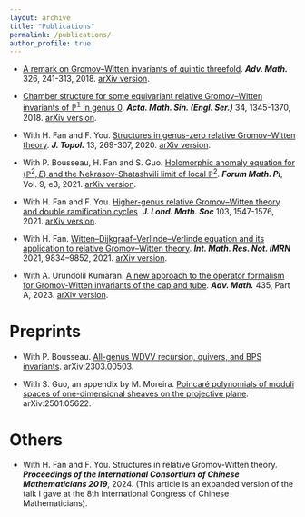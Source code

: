 ```yaml
---
layout: archive
title: "Publications"
permalink: /publications/
author_profile: true
---
```


- [A remark on Gromov–Witten invariants of quintic threefold](https://doi.org/10.1016/j.aim.2017.12.016). ***Adv. Math.*** 326, 241-313, 2018. [arXiv version](https://arxiv.org/abs/1705.06402).

- [Chamber structure for some equivariant relative Gromov–Witten invariants of $\mathbb{P^1}$ in genus 0](https://doi.org/10.1007/s10114-018-7091-0). ***Acta. Math. Sin. (Engl. Ser.)*** 34, 1345-1370, 2018. [arXiv version](https://arxiv.org/abs/1705.06018).

- With H. Fan and F. You. [Structures in genus-zero relative Gromov–Witten theory](https://doi.org/10.1112/topo.12131).  ***J. Topol.*** 13, 269-307, 2020. [arXiv version](https://arxiv.org/abs/1810.06952).

- With P. Bousseau, H. Fan and S. Guo. [Holomorphic anomaly equation for $(\mathbb{P}^2,E)$ and the Nekrasov-Shatashvili limit of local $\mathbb{P}^2$](https://doi.org/10.1017/fmp.2021.3). ***Forum Math. Pi***, Vol. 9, e3, 2021.
[arXiv version](https://arxiv.org/abs/2001.05347). 

- With H. Fan and F. You. [Higher-genus relative Gromov–Witten theory and double ramification cycles](https://doi.org/10.1112/jlms.12417). ***J. Lond. Math. Soc*** 103, 1547-1576, 2021. [arXiv version](http://arxiv.org/abs/1907.07133).

- With H. Fan. [Witten–Dijkgraaf–Verlinde–Verlinde equation and its application to relative Gromov–Witten theory](https://doi.org/10.1093/imrn/rnz353). ***Int. Math. Res. Not. IMRN*** 2021, 9834–9852, 2021. [arXiv version](https://arxiv.org/abs/1902.05739).

- With A. Urundolil Kumaran. [A new approach to the operator formalism for Gromov-Witten invariants of the cap and tube](https://doi.org/10.1016/j.aim.2023.109357). ***Adv. Math.*** 435, Part A, 2023. [arXiv version](https://arxiv.org/abs/2112.09180).

Preprints
=========

- With P. Bousseau. [All-genus WDVV recursion, quivers, and BPS invariants](https://arxiv.org/pdf/2303.00503.pdf). arXiv:2303.00503.

- With S. Guo, an appendix by M. Moreira. [Poincaré polynomials of moduli spaces of one-dimensional sheaves on the projective plane](https://arxiv.org/pdf/2501.05622). arXiv:2501.05622.

Others
=========
- With H. Fan and F. You. Structures in relative Gromov-Witten theory. ***Proceedings of the International Consortium of Chinese Mathematicians 2019***, 2024. (This article is an expanded version of the talk I gave at the 8th International Congress of Chinese Mathematicians).



